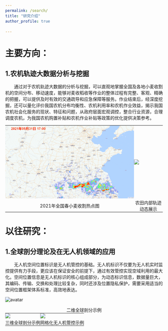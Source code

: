 ```yaml
---
permalink: /search/
title: "研究介绍"
author_profile: true

---
```



主要方向：
======
## 1.农机轨迹大数据分析与挖掘
    
&emsp;&emsp;通过对于农机轨迹大数据的分析与挖掘，可以直观地掌握全国及各地小麦收割机的空间分布、移动速度，能够对麦收稻收等作业的整体过程有完整、客观、精确的把握，可以提供及时有效的交通疏导和应急保障等服务。作业结束后，经深度挖掘，还可以量化评价我国农机分布均衡性、农机利用率和农机作业效益，揭示我国农机社会化服务的现状、特征和问题，从政府层面宏观调控，整合行业资源，合理调度农机，为我国农机购置补贴和农机作业补贴等政策的优化提供决策参考。  

<!--
![avatar](/images/图1-1-1.gif)
<div  style="text-align:center;">
<img src="/images/图1-1-2.gif" />
</div>  
-->  
    


<table style="margin:0;padding:0;border:0;">
<tr style="margin:0;padding:0;border:0;">
    <td style="margin:0;padding:0;border:0;"><img src="/images/麦收-每日动图.gif"></td><!--大小650像素-->
    <td style="margin:0;padding:0;border:0;"><img src="/images/图1-1-2.gif"></td>
</tr>
<tr style="margin:0;padding:0;border:0;">
    <td style="margin:0;padding:0;border:0;text-align:center;">2021年全国春小麦收割热点图</td>
    <td style="margin:0;padding:0;border:0;text-align:center;">农田内部轨迹动态展示</td>
</tr>

</table>

以往研究：
======
## 1.全球剖分理论及在无人机领域的应用
   
&emsp;&emsp;无人机空间位置标识是无人机管控的基础。无人机标识不仅要为无人机实时监控提供有力手段，更应该在保证安全的前提下，通过有效管控实现空域利用的最大化。空间位置信息是无人机标识的核心组成部分，为动态标识信息，数据量巨大，其编码、传输、交换和处理比较复杂，同时还涉及位置隐私保护，需要采用适当的空间位置框架体系标准，高效地表达。  

<!--    
    <video controls="controls">

        <source src="/images/media1.mp4" type="video/mp4" />

    </video>
-->

![avatar](/images/图2-1-3.jpg)  

<!--<center>二维全球剖分示例</center>-->


<div  style="text-align:center;font-size:14px">
二维全球剖分示例
</div>  





<!--
    <img src="/images/图2-1-1.gif" />

    ![avatar](/images/图2-1-2.jpg)  
-->
 
<table style="margin:0;padding:0;border:0;">
    <tr style="margin:0;padding:0;border:0;">
        <td style="margin:0;padding:0;border:0;"><img src="/images/图2-1-1.gif"></td>
        <td style="margin:0;padding:0;border:0;"><img src="/images/图2-1-2.jpg"></td>
    </tr>
    <tr style="margin:0;padding:0;border:0;">
        <td style="margin:0;padding:0;border:0;text-align:center;">三维全球剖分示例</td>
        <td style="margin:0;padding:0;border:0;text-align:center;">网格化无人机管控示例</td>
    </tr>
</table>
 <!-- 大小1385>
    
## 2.基于多源数据的城市扩张/收缩分析
    
&emsp;&emsp;面向快速准确地监测我国的城市扩张与收缩的需求，提出一种利用多源开放数据，通过构造和分析不同年份的“自然城市”，进行中国城市扩张与收缩的多维度监测的方法。







<img align="middle" src="/images/图2_2_1.jpg" />





<table style="margin:0;padding:0;border:0;">
    
<tr style="margin:0;padding:0;border:0;">
    <td style="margin:0;padding:0;border:0;rowspan:3"><img src="/images/图2_2_1.jpg"></td>
    <td style="margin:0;padding:0;border:0;"><img src="/images/图2_2_2.jpg"></td>
    <td style="margin:0;padding:0;border:0;"><img src="/images/图2_2_3.jpg"></td>
</tr>
    
<tr style="margin:0;padding:0;border:0;">
    <td style="margin:0;padding:0;border:0;">京津冀地区的物理维度变化</td>
    <td style="margin:0;padding:0;border:0;">京津冀地区的形态维度变化</td>
</tr>
    
<tr style="margin:0;padding:0;border:0;">
    <td style="margin:0;padding:0;border:0;"><img src="/images/图2_2_4.jpg"></td>
    <td style="margin:0;padding:0;border:0;"><img src="/images/图2_2_5.jpg"></td>
</tr>

<tr style="margin:0;padding:0;border:0;">
    <td style="margin:0;padding:0;border:0;">全国自然城市分布（2009-2014）</td>
    <td style="margin:0;padding:0;border:0;">京津冀地区的功能维度变化</td>
    <td style="margin:0;padding:0;border:0;">京津冀地区的社会维度变化</td>
</tr>

</table>
